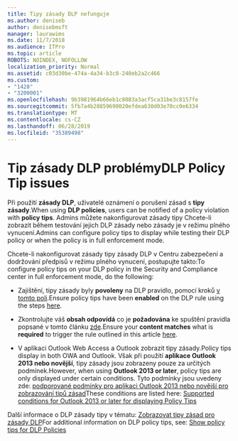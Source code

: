 ```yaml
---
title: Tipy zásady DLP nefunguje
ms.author: deniseb
author: denisebmsft
manager: laurawims
ms.date: 11/7/2018
ms.audience: ITPro
ms.topic: article
ROBOTS: NOINDEX, NOFOLLOW
localization_priority: Normal
ms.assetid: c03d30be-474a-4a34-b3c0-240eb2a2c466
ms.custom:
- "1428"
- "3200001"
ms.openlocfilehash: 9b3981964b66eb1c8083a3acf5ca31be3c8157fe
ms.sourcegitcommit: 5fb7a4b28859690020efdea630d03e70cc0e6334
ms.translationtype: MT
ms.contentlocale: cs-CZ
ms.lasthandoff: 06/28/2019
ms.locfileid: "35389498"
---
```

# <a name="dlp-policy-tip-issues"></a><span data-ttu-id="07e4b-102">Tip zásady DLP problémy</span><span class="sxs-lookup"><span data-stu-id="07e4b-102">DLP Policy Tip issues</span></span>

<span data-ttu-id="07e4b-103">Při použití **zásady DLP**, uživatelé oznámení o porušení zásad s **tipy zásady**.</span><span class="sxs-lookup"><span data-stu-id="07e4b-103">When using **DLP policies**, users can be notified of a policy violation with **policy tips**.</span></span> <span data-ttu-id="07e4b-104">Admins můžete nakonfigurovat zásady tipy Chcete-li zobrazit během testování jejich DLP zásady nebo zásady je v režimu plného vynucení.</span><span class="sxs-lookup"><span data-stu-id="07e4b-104">Admins can configure policy tips to display while testing their DLP policy or when the policy is in full enforcement mode.</span></span>
  
<span data-ttu-id="07e4b-105">Chcete-li nakonfigurovat zásady tipy zásady DLP v Centru zabezpečení a dodržování předpisů v režimu plného vynucení, postupujte takto:</span><span class="sxs-lookup"><span data-stu-id="07e4b-105">To configure policy tips on your DLP policy in the Security and Compliance center in full enforcement mode, do the following:</span></span>
  
- <span data-ttu-id="07e4b-106">Zajištění, tipy zásady byly **povoleny** na DLP pravidlo, pomocí kroků [v tomto poli](https://docs.microsoft.com/office365/securitycompliance/use-notifications-and-policy-tips).</span><span class="sxs-lookup"><span data-stu-id="07e4b-106">Ensure policy tips have been **enabled** on the DLP rule using the steps [here](https://docs.microsoft.com/office365/securitycompliance/use-notifications-and-policy-tips).</span></span>

- <span data-ttu-id="07e4b-107">Zkontrolujte váš **obsah odpovídá** co je **požadována** ke spuštění pravidla popsané v tomto článku [zde](https://docs.microsoft.com/office365/securitycompliance/what-the-sensitive-information-types-look-for).</span><span class="sxs-lookup"><span data-stu-id="07e4b-107">Ensure your **content matches** what is **required** to trigger the rule outlined in this article [here](https://docs.microsoft.com/office365/securitycompliance/what-the-sensitive-information-types-look-for).</span></span>

- <span data-ttu-id="07e4b-108">V aplikaci Outlook Web Access a Outlook zobrazit tipy zásady.</span><span class="sxs-lookup"><span data-stu-id="07e4b-108">Policy tips display in both OWA and Outlook.</span></span> <span data-ttu-id="07e4b-109">Však při použití **aplikace Outlook 2013 nebo novější**, tipy zásady jsou zobrazeny pouze za určitých podmínek.</span><span class="sxs-lookup"><span data-stu-id="07e4b-109">However, when using **Outlook 2013 or later**, policy tips are only displayed under certain conditions.</span></span> <span data-ttu-id="07e4b-110">Tyto podmínky jsou uvedeny zde: [podporované podmínky pro aplikaci Outlook 2013 nebo novější pro zobrazování tipů zásad](https://docs.microsoft.com/office365/securitycompliance/use-notifications-and-policy-tips#outlook-2013-and-later-supports-showing-policy-tips-for-only-some-conditions)</span><span class="sxs-lookup"><span data-stu-id="07e4b-110">These conditions are listed here: [Supported conditions for Outlook 2013 or later for displaying Policy Tips](https://docs.microsoft.com/office365/securitycompliance/use-notifications-and-policy-tips#outlook-2013-and-later-supports-showing-policy-tips-for-only-some-conditions)</span></span>

<span data-ttu-id="07e4b-111">Další informace o DLP zásady tipy v tématu: [Zobrazovat tipy zásad pro zásady DLP](https://docs.microsoft.com/office365/securitycompliance/use-notifications-and-policy-tips)</span><span class="sxs-lookup"><span data-stu-id="07e4b-111">For additional information on DLP policy tips, see: [Show policy tips for DLP Policies](https://docs.microsoft.com/office365/securitycompliance/use-notifications-and-policy-tips)</span></span>
  